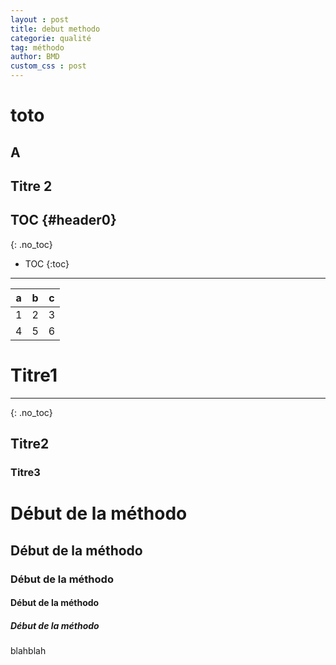 ```yaml
---
layout : post
title: debut methodo
categorie: qualité
tag: méthodo
author: BMD
custom_css : post
---
```


toto
====

A
---

## Titre 2

TOC {#header0}
---
{: .no_toc}

* TOC
{:toc}
---

a|b|c
---|---|---
1|2|3
4|5|6

# <i class="fa fa-home"></i>Titre1
---
{: .no_toc}

## Titre2

### Titre3

# Début de la méthodo

## Début de la méthodo

### Début de la méthodo

#### Début de la méthodo

##### Début de la méthodo

blahblah
